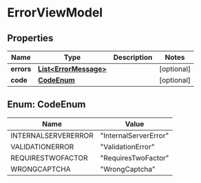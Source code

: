 
# ErrorViewModel

## Properties
Name | Type | Description | Notes
------------ | ------------- | ------------- | -------------
**errors** | [**List&lt;ErrorMessage&gt;**](ErrorMessage.md) |  |  [optional]
**code** | [**CodeEnum**](#CodeEnum) |  |  [optional]


<a name="CodeEnum"></a>
## Enum: CodeEnum
Name | Value
---- | -----
INTERNALSERVERERROR | &quot;InternalServerError&quot;
VALIDATIONERROR | &quot;ValidationError&quot;
REQUIRESTWOFACTOR | &quot;RequiresTwoFactor&quot;
WRONGCAPTCHA | &quot;WrongCaptcha&quot;



